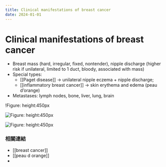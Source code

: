 ```yaml
---
title: Clinical manifestations of breast cancer
date: 2024-01-01
---
```

# Clinical manifestations of breast cancer

* Breast mass (hard, irregular, fixed, nontender), nipple discharge (higher risk if unilateral, limited to 1 duct, bloody, associated with mass)
* Special types:
  * [[Paget disease]] → unilateral nipple eczema + nipple discharge;
  * [[inflammatory breast cancer]] → skin erythema and edema (peau d’orange)
* Metastases: lymph nodes, bone, liver, lung, brain

!Figure: height:450px

![Figure: height:450px](https://i.imgur.com/nbtJxX7.png)

![Figure: height:450px](https://i.imgur.com/ld6b9Vx.png)

### 相關連結

* [[breast cancer]]
* [[peau d orange]]
* 

